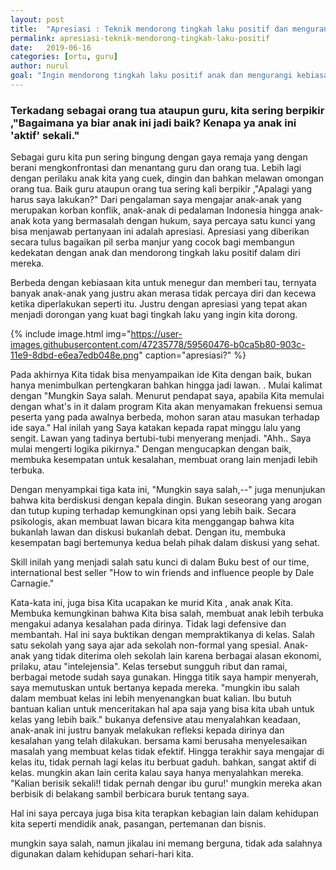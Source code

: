 ```yaml
---
layout: post
title:  "Apresiasi : Teknik mendorong tingkah laku positif dan mengurangi kebiasaan negatif"
permalink: apresiasi-teknik-mendorong-tingkah-laku-positif
date:   2019-06-16
categories: [ortu, guru]
author: nurul
goal: "Ingin mendorong tingkah laku positif anak dan mengurangi kebiasaan negatifnya? Baca tulisan ini lebih lanjut."
---
```



### Terkadang sebagai orang tua ataupun guru, kita sering berpikir ,"Bagaimana ya biar anak ini jadi baik?  Kenapa ya anak ini 'aktif' sekali." 

Sebagai guru kita pun sering bingung dengan gaya remaja yang dengan berani mengkonfrontasi dan menantang guru dan orang tua. Lebih lagi dengan perilaku anak kita yang cuek, dingin dan bahkan melawan omongan orang tua. Baik guru ataupun orang tua sering kali berpikir ,"Apalagi yang harus saya lakukan?" Dari pengalaman saya mengajar anak-anak yang merupakan korban konflik, anak-anak di pedalaman Indonesia hingga anak-anak kota yang bermasalah dengan hukum, saya percaya satu kunci yang bisa menjawab pertanyaan ini adalah apresiasi. Apresiasi yang diberikan secara tulus bagaikan pil serba manjur yang cocok bagi membangun kedekatan dengan anak dan mendorong tingkah laku positif dalam diri mereka. 

Berbeda dengan kebiasaan kita untuk menegur dan memberi tau, ternyata banyak anak-anak yang justru akan merasa tidak percaya diri dan kecewa ketika diperlakukan seperti itu. Justru dengan apresiasi yang tepat akan menjadi dorongan yang kuat bagi tingkah laku yang ingin kita dorong.  

{% include image.html
    img="https://user-images.githubusercontent.com/47235778/59560476-b0ca5b80-903c-11e9-8dbd-e6ea7edb048e.png"
    caption="apresiasi?"
 %}

Pada akhirnya Kita tidak bisa menyampaikan ide Kita dengan baik, bukan hanya menimbulkan pertengkaran bahkan hingga jadi lawan. .
Mulai kalimat dengan "Mungkin Saya salah. Menurut pendapat saya, apabila Kita memulai dengan what's in it dalam program Kita akan menyamakan frekuensi semua peserta yang pada awalnya berbeda, mohon saran atau masukan terhadap ide saya." Hal inilah yang Saya katakan kepada rapat minggu lalu yang sengit. Lawan yang tadinya bertubi-tubi menyerang menjadi. "Ahh.. Saya mulai mengerti logika pikirnya."
Dengan mengucapkan dengan baik, membuka kesempatan untuk kesalahan, membuat orang lain menjadi lebih terbuka.

Dengan menyampkai tiga kata ini, "Mungkin saya salah,--" juga menunjukan bahwa kita berdiskusi dengan kepala dingin.
Bukan seseorang yang arogan dan tutup kuping terhadap kemungkinan opsi yang lebih baik. Secara psikologis, akan membuat lawan bicara kita menggangap bahwa kita bukanlah lawan dan diskusi bukanlah debat.
Dengan itu, membuka kesempatan bagi bertemunya kedua belah pihak dalam diskusi yang sehat.

Skill inilah yang menjadi salah satu kunci di dalam Buku best of our time, international best seller "How to win friends and influence people by Dale Carnagie."

Kata-kata ini, juga bisa Kita ucapakan ke murid Kita , anak anak Kita. Membuka kemungkinan bahwa Kita bisa salah, membuat anak lebih terbuka mengakui adanya kesalahan pada dirinya.
Tidak lagi defensive dan membantah. Hal ini saya buktikan dengan mempraktikanya di kelas. Salah satu sekolah yang saya ajar ada sekolah non-formal yang spesial.
Anak-anak yang tidak diterima oleh sekolah lain karena berbagai alasan ekonomi, prilaku, atau "intelejensia".
Kelas tersebut sungguh ribut dan ramai, berbagai metode sudah saya gunakan. Hingga titik saya hampir menyerah, saya memutuskan untuk bertanya kepada mereka.
"mungkin ibu salah dalam membuat kelas ini lebih menyenangkan buat kalian. Ibu butuh bantuan kalian untuk menceritakan hal apa saja yang bisa kita ubah untuk kelas yang lebih baik."
bukanya defensive atau menyalahkan keadaan, anak-anak ini justru banyak melakukan refleksi kepada dirinya dan kesalahan yang telah dilakukan.
bersama kami berusaha menyelesaikan masalah yang membuat kelas tidak efektif. Hingga terakhir saya mengajar di kelas itu, tidak pernah lagi kelas itu berbuat gaduh.
bahkan, sangat aktif di kelas. mungkin akan lain cerita kalau saya hanya menyalahkan mereka. "Kalian berisik sekali!! tidak pernah dengar ibu guru!' mungkin mereka akan berbisik di belakang sambil berbicara buruk tentang saya.

Hal ini saya percaya juga bisa kita terapkan kebagian lain dalam kehidupan kita seperti mendidik anak, pasangan, pertemanan dan bisnis.

mungkin saya salah, namun jikalau ini memang berguna, tidak ada salahnya digunakan dalam kehidupan sehari-hari kita.
